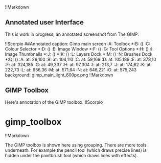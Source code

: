 !!Markdown


## Annotated user Interface

This is work in progress, an annotated screenshot from The GIMP.

!!Scorpio
##Annotated
caption: Gimp main screen
:A: Toolbox
*:B: ()
:C: Colour Selector
*:D: ()
:E: Image Window
*:F: ()
:G: Tool Options
*:H: ()
:I: Image Thumbnails
*:J: ()
*:K: ()
:L: Layers Dock
*:M: ()
:N: Brushes Dock
*:O: ()
:A: at: 28,100
:B: at: 104,110
:C: at: 59,169
:D: at: 105,189
:E: at: 378,10
:F: at: 324,185
:G: at: 49,337
:H: at: 97,304
:I: at: 213,7
:J: at: 174,62
:K: at: 222,73
:L: at: 656,36
:M: at: 571,64
:N: at: 646,221
:O: at: 575,243
background: gimp_main_light_600px.png
!!Markdown


## GIMP Toolbox
Here's annotation of the GIMP toolbox.
!!Scorpio
# gimp_toolbox
!!Markdown

The GIMP toolbox is shown here using grouping.  There are more tools underneath.  For example the pencil tool (which draws precise lines) is hidden under the paintbrush tool (which draws lines with effects).

&nbsp;